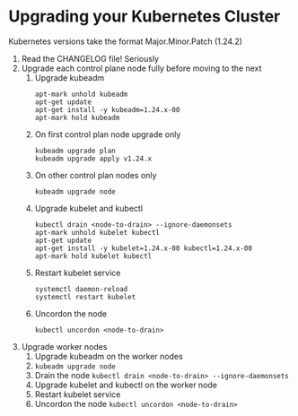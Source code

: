 # Upgrading your Kubernetes Cluster
Kubernetes versions take the format Major.Minor.Patch (1.24.2)

1. Read the CHANGELOG file! Seriously
2. Upgrade each control plane node fully before moving to the next
    1. Upgrade kubeadm
       ```
       apt-mark unhold kubeadm
       apt-get update
       apt-get install -y kubeadm=1.24.x-00
       apt-mark hold kubeadm
       ```
    2. On first control plan node upgrade only
       ```
       kubeadm upgrade plan
       kubeadm upgrade apply v1.24.x
       ```
    3. On other control plan nodes only
       ```
       kubeadm upgrade node
       ```
    5. Upgrade kubelet and kubectl
       ```
       kubectl drain <node-to-drain> --ignore-daemonsets
       apt-mark unhold kubelet kubectl
       apt-get update
       apt-get install -y kubelet=1.24.x-00 kubectl=1.24.x-00
       apt-mark hold kubelet kubectl
       ```
    4. Restart kubelet service
       ```
       systemctl daemon-reload
       systemctl restart kubelet
       ```
    5. Uncordon the node
       ```
       kubectl uncordon <node-to-drain>
       ```
3. Upgrade worker nodes 
    1. Upgrade kubeadm on the worker nodes
    2. `kubeadm upgrade node`
    3. Drain the node `kubectl drain <node-to-drain> --ignore-daemonsets`
    4. Upgrade kubelet and kubectl on the worker node
    5. Restart kubelet service
    6. Uncordon the node `kubectl uncordon <node-to-drain>`
